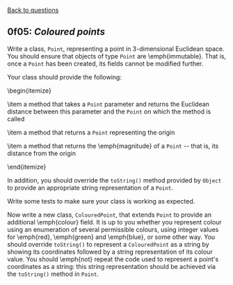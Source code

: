 [Back to questions](../README.md)

## 0f05: *Coloured points*

Write a class, `Point`, representing a point in 3-dimensional Euclidean space.  You should ensure that objects of type
`Point` are \emph{immutable}.  That is, once a `Point` has been created, its fields cannot be modified further.

Your class should provide the following:

\begin{itemize}

\item a method that takes a `Point` parameter and returns the Euclidean distance between
this parameter and the `Point` on which the method is called

\item a method that returns a `Point` representing the origin

\item a method that returns the \emph{magnitude} of a `Point` -- that is, its distance from the origin

\end{itemize}

In addition, you should override the `toString()` method provided by `Object` to provide
an appropriate string representation of a `Point`.

Write some tests to make sure your class is working as expected.

Now write a new class, `ColouredPoint`, that extends `Point` to provide an additional
\emph{colour} field.  It is up to you whether you represent colour using an enumeration of several permissible
colours, using integer values for \emph{red}, \emph{green} and \emph{blue}, or some other way.  You should override `toString()` to represent
a `ColouredPoint` as a string by showing its coordinates followed by a string representation of its colour value.  You should \emph{not} repeat the
code used to represent a point's coordinates as a string: this string representation should be achieved via
the `toString()` method in `Point`.


